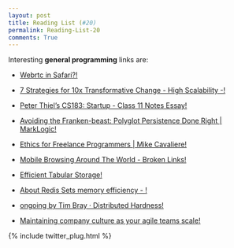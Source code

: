 ```yaml
---
layout: post
title: Reading List (#20)
permalink: Reading-List-20
comments: True
---
```



Interesting **general programming** links are:
    
    
* <a href="http://webrtcbydralex.com/index.php/2015/08/29/webrtc-in-safari/?utm_content=buffer2ead3&amp;utm_medium=social&amp;utm_source=twitter.com&amp;utm_campaign=buffer" target="_blank">Webrtc in Safari?!</a>
    
    
* <a href="http://highscalability.com/blog/2015/8/26/7-strategies-for-10x-transformative-change.html?utm_content=bufferac6b4&amp;utm_medium=social&amp;utm_source=twitter.com&amp;utm_campaign=buffer" target="_blank">7 Strategies for 10x Transformative Change - High Scalability -!</a>
    
    
* <a href="http://blakemasters.com/post/22866240816/peter-thiels-cs183-startup-class-11-notes" target="_blank">Peter Thiel’s CS183: Startup - Class 11 Notes Essay!</a>
    
    
* <a href="http://www.marklogic.com/blog/avoiding-the-franken-beast-polyglot-persistence-done-right/?utm_content=buffer568a1&amp;utm_medium=social&amp;utm_source=twitter.com&amp;utm_campaign=buffer" target="_blank">Avoiding the Franken-beast: Polyglot Persistence Done Right | MarkLogic!</a>
    
    
* <a href="http://mikecavaliere.com/ethics-for-freelance-programmers/?utm_content=bufferb0793&amp;utm_medium=social&amp;utm_source=twitter.com&amp;utm_campaign=buffer" target="_blank">Ethics for Freelance Programmers | Mike Cavaliere!</a>
    
    
* <a href="http://www.broken-links.com/2015/08/26/mobile-browsing-around-the-world/?utm_content=buffer3b391&amp;utm_medium=social&amp;utm_source=twitter.com&amp;utm_campaign=buffer" target="_blank">Mobile Browsing Around The World - Broken Links!</a>
    
    
* <a href="http://matthewrocklin.com/blog/work/2015/08/28/Storage/?utm_content=buffer872b6&amp;utm_medium=social&amp;utm_source=twitter.com&amp;utm_campaign=buffer" target="_blank">Efficient Tabular Storage!</a>
    
    
* <a href="http://antirez.com/news/92?utm_content=buffer0e063&amp;utm_medium=social&amp;utm_source=twitter.com&amp;utm_campaign=buffer" target="_blank">About Redis Sets memory efficiency - <antirez>!</a>
    
    
* <a href="https://www.tbray.org/ongoing/When/201x/2015/08/26/Hard-and-Distributed?utm_content=bufferba6a4&amp;utm_medium=social&amp;utm_source=twitter.com&amp;utm_campaign=buffer" target="_blank">ongoing by Tim Bray · Distributed Hardness!</a>
    
    
* <a href="https://blogs.atlassian.com/2015/08/maintaining-company-culture-agile-teams-scale/?utm_content=buffer7cfba&amp;utm_medium=social&amp;utm_source=twitter.com&amp;utm_campaign=buffer" target="_blank">Maintaining company culture as your agile teams scale!</a>
    


{% include twitter_plug.html %}